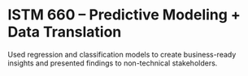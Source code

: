# ISTM 660 – Predictive Modeling + Data Translation

Used regression and classification models to create business-ready insights and presented findings to non-technical stakeholders.
